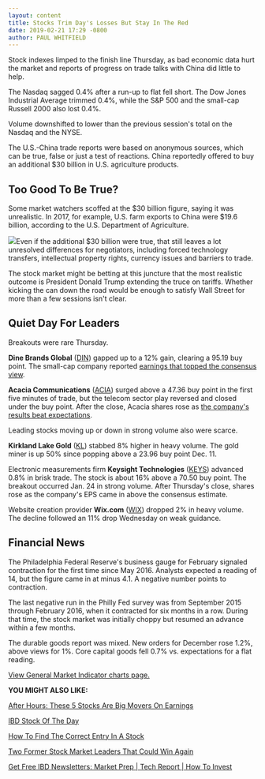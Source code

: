 ```yaml
---
layout: content
title: Stocks Trim Day's Losses But Stay In The Red
date: 2019-02-21 17:29 -0800
author: PAUL WHITFIELD
---
```






Stock indexes limped to the finish line Thursday, as bad economic data hurt the market and reports of progress on trade talks with China did little to help.




The Nasdaq sagged 0.4% after a run-up to flat fell short. The Dow Jones Industrial Average trimmed 0.4%, while the S&P 500 and the small-cap Russell 2000 also lost 0.4%.


Volume downshifted to lower than the previous session's total on the Nasdaq and the NYSE.


The U.S.-China trade reports were based on anonymous sources, which can be true, false or just a test of reactions. China reportedly offered to buy an additional $30 billion in U.S. agriculture products.


Too Good To Be True?
--------------------


Some market watchers scoffed at the $30 billion figure, saying it was unrealistic. In 2017, for example, U.S. farm exports to China were $19.6 billion, according to the U.S. Department of Agriculture.


![](https://www.investors.com/wp-content/uploads/2019/02/MP_2x1_022119-274x300.jpg)Even if the additional $30 billion were true, that still leaves a lot unresolved differences for negotiators, including forced technology transfers, intellectual property rights, currency issues and barriers to trade.


The stock market might be betting at this juncture that the most realistic outcome is President Donald Trump extending the truce on tariffs. Whether kicking the can down the road would be enough to satisfy Wall Street for more than a few sessions isn't clear.


Quiet Day For Leaders
---------------------


Breakouts were rare Thursday.


**Dine Brands Global** ([DIN](https://research.investors.com/quote.aspx?symbol=DIN)) gapped up to a 12% gain, clearing a 95.19 buy point. The small-cap company reported [earnings that topped the consensus view](https://www.investors.com/research/ibd-industry-themes/dominos-stock-dominos-earnings-wendys-stock-wendys-earnings-q4/).


**Acacia Communications** ([ACIA](https://research.investors.com/quote.aspx?symbol=ACIA)) surged above a 47.36 buy point in the first five minutes of trade, but the telecom sector play reversed and closed under the buy point. After the close, Acacia shares rose as [the company's results beat expectations](https://www.investors.com/news/technology/acacia-earnings-acacia-stock-q42018/).


Leading stocks moving up or down in strong volume also were scarce.


**Kirkland Lake Gold** ([KL](https://research.investors.com/quote.aspx?symbol=KL)) stabbed 8% higher in heavy volume. The gold miner is up 50% since popping above a 23.96 buy point Dec. 11.


Electronic measurements firm **Keysight Technologies** ([KEYS](https://research.investors.com/quote.aspx?symbol=KEYS)) advanced 0.8% in brisk trade. The stock is about 16% above a 70.50 buy point. The breakout occurred Jan. 24 in strong volume. After Thursday's close, shares rose as the company's EPS came in above the consensus estimate.


Website creation provider **Wix.com** ([WIX](https://research.investors.com/quote.aspx?symbol=WIX)) dropped 2% in heavy volume. The decline followed an 11% drop Wednesday on weak guidance.


Financial News
--------------


The Philadelphia Federal Reserve's business gauge for February signaled contraction for the first time since May 2016. Analysts expected a reading of 14, but the figure came in at minus 4.1. A negative number points to contraction.


The last negative run in the Philly Fed survey was from September 2015 through February 2016, when it contracted for six months in a row. During that time, the stock market was initially choppy but resumed an advance within a few months.


The durable goods report was mixed. New orders for December rose 1.2%, above views for 1%. Core capital goods fell 0.7% vs. expectations for a flat reading.


[View General Market Indicator charts page.](https://www.investors.com/wp-content/uploads/2019/02/IBD2102152507GMI2.pdf)


**YOU MIGHT ALSO LIKE:**


[After Hours: These 5 Stocks Are Big Movers On Earnings](https://www.investors.com/market-trend/stock-market-today/dow-jones-futures-current-stock-market-rally-trade-desk-stock-kraft-heinz-stock-stamps-com-stock/)


[IBD Stock Of The Day](https://www.investors.com/research/ibd-stock-of-the-day/)


[How To Find The Correct Entry In A Stock](https://www.investors.com/how-to-invest/investors-corner/chart-reading-basics-how-a-buy-point-marks-a-time-of-opportunity/)


[Two Former Stock Market Leaders That Could Win Again](https://www.investors.com/stock-lists/ibd-big-cap-20/large-cap-stocks-former-leaders/)


[Get Free IBD Newsletters: Market Prep | Tech Report | How To Invest](https://shop.investors.com/offer/splashresponsive.aspx?id=newsletters-howtoinvest)




